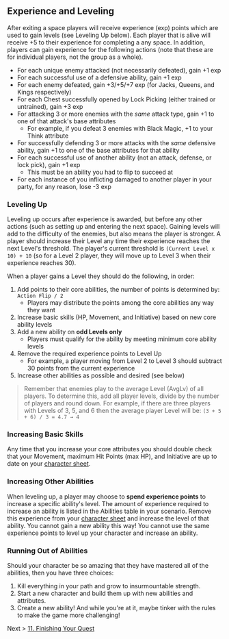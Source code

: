 ## Experience and Leveling

After exiting a space players will receive experience (exp) points which are used to gain levels (see Leveling Up below). Each player that is alive will receive +5 to their experience for completing a any space. In addition, players can gain experience for the following actions (note that these are for individual players, not the group as a whole).

* For each unique enemy attacked (not necessarily defeated), gain +1 exp
* For each successful use of a defensive ability, gain +1 exp
* For each enemy defeated, gain +3/+5/+7 exp (for Jacks, Queens, and Kings respectively)
* For each Chest successfully opened by Lock Picking (either trained or untrained), gain +3 exp
* For attacking 3 or more enemies with the _same_ attack type, gain +1 to one of that attack's base attributes
    * For example, if you defeat 3 enemies with Black Magic, +1 to your Think attribute
* For successfully defending 3 or more attacks with the _same_ defensive ability, gain +1 to one of the base attributes for that ability
* For each successful use of another ability (not an attack, defense, or lock pick), gain +1 exp
    * This must be an ability you had to flip to succeed at
* For each instance of you inflicting damaged to another player in your party, for any reason, lose -3 exp

### Leveling Up

Leveling up occurs after experience is awarded, but before any other actions (such as setting up and entering the next space). Gaining levels will add to the difficulty of the enemies, but also means the player is stronger. A player should increase their Level any time their experience reaches the next Level's threshold. The player's current threshold is `(Current Level x 10) + 10` (so for a Level 2 player, they will move up to Level 3 when their experience reaches 30).

When a player gains a Level they should do the following, in order:

1. Add points to their core abilities, the number of points is determined by: `Action Flip / 2`
    * Players may distribute the points among the core abilities any way they want
2. Increase basic skills (HP, Movement, and Initiative) based on new core ability levels
3. Add a new ability on **odd Levels only**
    * Players must qualify for the ability by meeting minimum core ability levels
4. Remove the required experience points to Level Up
    * For example, a player moving from Level 2 to Level 3 should subtract 30 points from the current experience
5. Increase other abilities as possible and desired (see below)

> Remember that enemies play to the average Level (AvgLv) of all players. To determine this, add all player levels, divide by the number of players and round down. For example, if there are three players with Levels of 3, 5, and 6 then the average player Level will be:
> `(3 + 5 + 6) / 3 = 4.7 → 4`

### Increasing Basic Skills

Any time that you increase your core attributes you should double check that your Movement, maximum Hit Points (max HP), and Initiative are up to date on your [character sheet](guides/P52-character-sheet.pdf).

### Increasing Other Abilities

When leveling up, a player may choose to **spend experience points** to increase a specific ability's level. The amount of experience required to increase an ability is listed in the Abilities table in your scenario. Remove this experience from your [character sheet](guides/P52-character-sheet.pdf) and increase the level of that ability. You cannot gain a new ability this way! You cannot use the same experience points to level up your character and increase an ability.

### Running Out of Abilities

Should your character be so amazing that they have mastered all of the abilities, then you have three choices:

1. Kill everything in your path and grow to insurmountable strength.
2. Start a new character and build them up with new abilities and attributes.
3. Create a new ability! And while you're at it, maybe tinker with the rules to make the game more challenging!

Next > [11. Finishing Your Quest](11_finishing_your_quest.md)
